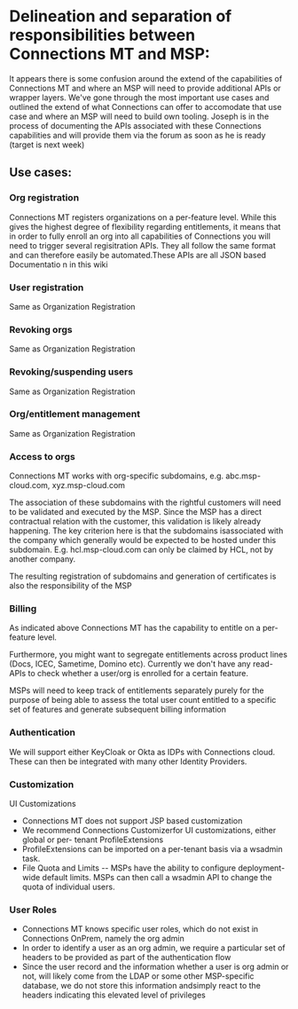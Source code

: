 <?xml version="1.0" encoding="UTF-8"?>
<!DOCTYPE task PUBLIC "-//OASIS//DTD DITA Task//EN" "task.dtd">
# Delineation and separation of responsibilities between Connections MT and MSP:

It appears there is some confusion around the extend of the capabilities of Connections MT and where an MSP will need to provide additional APIs or wrapper layers. We&#39;ve gone through the most important use cases and outlined the extend of what Connections can offer to accomodate that use case and where an MSP will need to build own tooling. Joseph is in the process of documenting the APIs associated with these Connections capabilities and will provide them via the forum as soon as he is ready (target is next week)


## Use cases:
### Org registration
Connections MT registers organizations on a per-feature level. While this gives the highest degree of flexibility regarding entitlements, it means that in order to fully enroll an org into all capabilities of Connections you will need to trigger several regisitration APIs. They all follow the same format and can therefore easily be automated.These APIs are all JSON based Documentatio n in this wiki 
### User registration
Same as Organization Registration
### Revoking orgs
Same as Organization Registration
### Revoking/suspending users
Same as Organization Registration
### Org/entitlement management
Same as Organization Registration
### Access to orgs
Connections MT works with org-specific subdomains, e.g. abc.msp-cloud.com, xyz.msp-cloud.com

The association of these subdomains with the rightful customers will need to be validated and executed by the MSP. Since the MSP has a direct contractual relation with the customer, this validation is likely already happening. The key criterion here is that the subdomains isassociated with the company which generally would be expected to be hosted under this subdomain. E.g. hcl.msp-cloud.com can only be claimed by HCL, not by another company.

The resulting registration of subdomains and generation of certificates is also the responsibility of the MSP
### Billing 
As indicated above Connections MT has the capability to entitle on a per-feature level. 

Furthermore, you might want to segregate entitlements across product lines (Docs, ICEC, Sametime, Domino etc). Currently we don't have any read-APIs to check whether a user/org is enrolled for a certain feature.

MSPs will need to keep track of entitlements separately purely for the purpose of being able to assess the total user count entitled to a specific set of features and generate subsequent billing information
### Authentication
We will support either KeyCloak or Okta as IDPs with Connections cloud. These can then be integrated with many other Identity Providers.
### Customization
UI Customizations
- Connections MT does not support JSP based customization 
- We recommend Connections Customizerfor UI customizations, either global or per- tenant ProfileExtensions 
- ProfileExtensions can be imported on a per-tenant basis via a wsadmin task.
-  File Quota and Limits
-- MSPs have the ability to configure deployment-wide default limits. MSPs can then call a wsadmin API to change the quota of individual users.
### User Roles
- Connections MT knows specific user roles, which do not exist in Connections OnPrem, namely the org admin
- In order to identify a user as an org admin, we require a particular set of headers to be provided as part of the authentication flow
- Since the user record and the information whether a user is org admin or not, will likely come from the LDAP or some other MSP-specific database, we do not store this information andsimply react to the headers indicating this elevated level of privileges

<?tm 1541016643182 1 HCL Connections ?>

